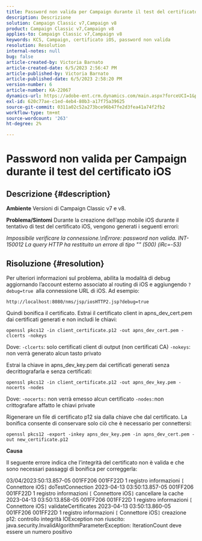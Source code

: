 ```yaml
---
title: Password non valida per Campaign durante il test del certificato iOS
description: Descrizione
solution: Campaign Classic v7,Campaign v8
product: Campaign Classic v7,Campaign v8
applies-to: Campaign Classic v7,Campaign v8
keywords: KCS, Campaign, certificato iOS, password non valida
resolution: Resolution
internal-notes: null
bug: false
article-created-by: Victoria Barnato
article-created-date: 6/5/2023 2:56:47 PM
article-published-by: Victoria Barnato
article-published-date: 6/5/2023 2:58:20 PM
version-number: 6
article-number: KA-22067
dynamics-url: https://adobe-ent.crm.dynamics.com/main.aspx?forceUCI=1&pagetype=entityrecord&etn=knowledgearticle&id=52e1602b-b103-ee11-8f6e-6045bd006ce9
exl-id: 620c77ae-c1ed-4eb4-80b3-a17f75a39625
source-git-commit: 0311a02c52a273bce96b47fe2d3fea41a74f2fb2
workflow-type: tm+mt
source-wordcount: '263'
ht-degree: 2%

---
```


# Password non valida per Campaign durante il test del certificato iOS

## Descrizione {#description}

<b>Ambiente</b>
Versioni di Campaign Classic v7 e v8.


<b>Problema/Sintomi</b>
Durante la creazione dell’app mobile iOS durante il tentativo di test del certificato iOS, vengono generati i seguenti errori:

*Impossibile verificare la connessione.\nErrore: password non valida. INT-150012 La query HTTP ha restituito un errore di tipo &quot;&quot; (500) (iRc=-53)*


## Risoluzione {#resolution}


Per ulteriori informazioni sul problema, abilita la modalità di debug aggiornando l’account esterno associato al routing di iOS e aggiungendo `?debug=true `alla connessione URL di iOS. Ad esempio:

`http://localhost:8080/nms/jsp/iosHTTP2.jsp?debug=true`

Quindi bonifica il certificato. Estrai il certificato client in apns_dev_cert.pem dai certificati generati e non includi le chiavi:

`openssl pkcs12 -in client_certificate.p12 -out apns_dev_cert.pem -clcerts -nokeys`

Dove:
`-clcerts`: solo certificati client di output (non certificati CA)
`-nokeys`: non verrà generato alcun tasto privato

Estrai la chiave in apns_dev_key.pem dai certificati generati senza decrittografarla e senza certificati:

`openssl pkcs12 -in client_certificate.p12 -out apns_dev_key.pem -nocerts -nodes`

Dove:
`-nocerts:` non verrà emesso alcun certificato
`-nodes:`non crittografare affatto le chiavi private

Rigenerare un file di certificato p12 sia dalla chiave che dal certificato. La bonifica consente di conservare solo ciò che è necessario per connettersi: 

`openssl pkcs12 -export -inkey apns_dev_key.pem -in apns_dev_cert.pem -out new_certificate.p12`

<b>Causa</b>

Il seguente errore indica che l’integrità del certificato non è valida e che sono necessari passaggi di bonifica per correggerla:

03/04/2023:50:13.857-05 001FF206 001FF22D 1 registro informazioni `[` Connettore iOS`]`  doTestConnection 2023-04-13 03:50:13.857-05 001FF206 001FF22D 1 registro informazioni `[` Connettore iOS`]`  cancellare la cache 2023-04-13 03:50:13.858-05 001FF206 001FF22D 1 registro informazioni `[` Connettore iOS`]`  validateCertificates 2023-04-13 03:50:13.860-05 001FF206 001FF22D 1 registro informazioni `[` Connettore iOS`]`  creazione p12: controllo integrità IOException non riuscito: java.security.InvalidAlgorithmParameterException: IterationCount deve essere un numero positivo
